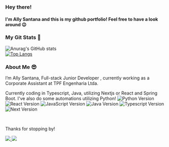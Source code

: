 <h3>Hey there!</h3>
<h4> I'm Ally Santana and this is my github portfolio! Feel free to have a look around 😉</h4>

<h3> My Git Stats 🌟 </h3>

![Anurag's GitHub stats](https://github-readme-stats.vercel.app/api?username=ally-sr&show_icons=true&theme=radical) <br>
[![Top Langs](https://github-readme-stats.vercel.app/api/top-langs/?username=ally-sr&hide_progress=true)](https://github.com/ally-sr/github-readme-stats) <br>






<h3>About Me 😎</h3>

<p>
I’m Ally Santana, Full-stack Junior Developer , currently working as a Corporate Assistant at TPF Engenharia Ltda.

Currently coding in Typescript, Java, utilizing Nextjs or React and Spring Boot. I've also do some automations utilizing Python!
![Python Version](https://img.shields.io/badge/python-3.11-pink)
![React Version](https://badgen.net/badge/react/17.0.2/blue) 
![JavaScript Version](https://img.shields.io/badge/javascript-ES6-yellow)
![Java Version](https://img.shields.io/badge/java-17-red)
![Typescript Version](https://img.shields.io/badge/typescript-5.2-blue)
![Next Version](https://img.shields.io/badge/next-13.4-black)

<br/>

Thanks for stopping by!


  <a href="https://mailto:contato@allysr.dev"><img src="https://img.shields.io/badge/Gmail-D14836?style=for-the-badge&logo=gmail&logoColor=white"/> </a>
  <a href="https://www.linkedin.com/in/allysantana/"><img src="https://img.shields.io/badge/LinkedIn-0077B5?style=for-the-badge&logo=linkedin&logoColor=white"/> </a>
</p>

